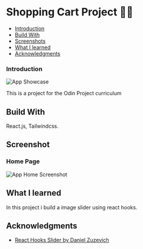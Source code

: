 
# Shopping Cart Project 👟🛒


* [Introduction](#Introduction)
* [Build With](#Build-With)
* [Screenshots](#Screenshot)
* [What I learned](#what-i-learned)
* [Acknowledgments](#acknowledgments)

### Introduction

![App Showcase](https://i.imgur.com/gdlZwOm.gif)

This is a project for the Odin Project curriculum

## Build With

 React.js, Tailwindcss.

## Screenshot

### Home Page
![App Home Screenshot](https://i.imgur.com/UxQDdK8.png)

## What I learned

In this project i build a image slider using react hooks.

## Acknowledgments

 - [React Hooks Slider by Daniel Zuzevich](https://github.com/DZuz14/react-hooks-image-slider)


